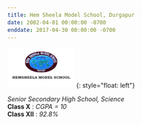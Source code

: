 ```yaml
---
title: Hem Sheela Model School, Durgapur
date: 2002-04-01 00:00:00 -0700
enddate: 2017-04-30 00:00:00 -0700
---
```

<img src="../images/hsms_logo.jpg" width = 150 height=90 style="margin: 1px 4px 1px 1px;">{: style="float: left"}

*Senior Secondary High School, Science* <br>
__Class X__    : *CGPA = 10* <br>
__Class XII__  : *92.8%*


